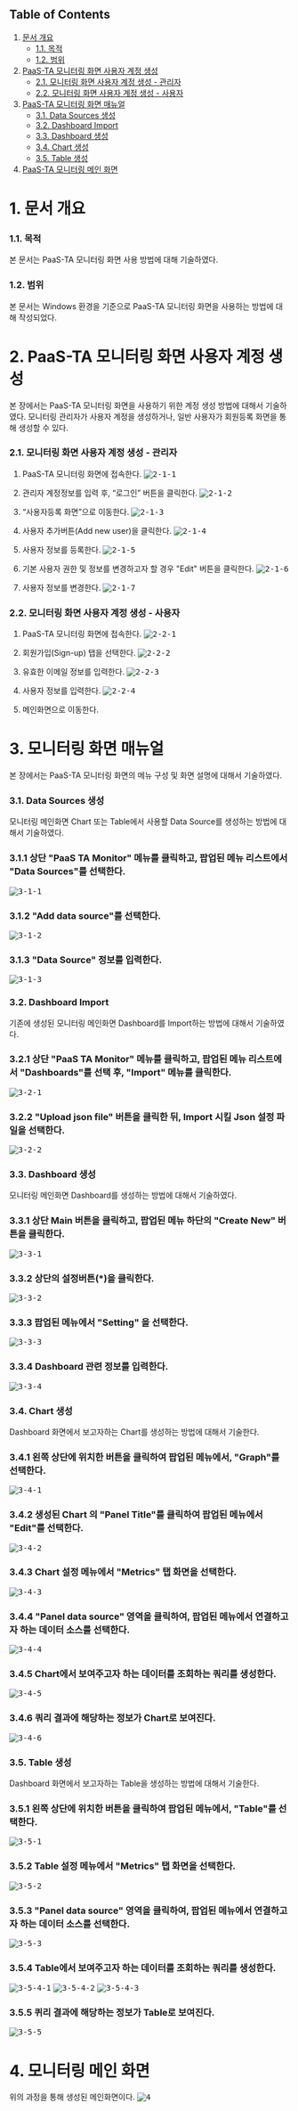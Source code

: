 ﻿## Table of Contents
1. [문서 개요](#1)
     * [1.1. 목적](#2)
     * [1.2. 범위](#3)
2. [PaaS-TA 모니터링 화면 사용자 계정 생성](#4)
     * [2.1.  모니터링 화면 사용자 계정 생성 - 관리자](#5)
     * [2.2.  모니터링 화면 사용자 계정 생성 - 사용자](#6)
3. [PaaS-TA 모니터링 화면 매뉴얼](#7)
     * [3.1.  Data Sources 생성](#8)
     * [3.2.  Dashboard Import](#9)     
     * [3.3.  Dashboard 생성](#10)
     * [3.4.  Chart 생성](#11)
     * [3.5.  Table 생성](#12)
4. [PaaS-TA 모니터링 메인 화면](#13)

<div id='1'></div>

# 1. 문서 개요

<div id='2'></div>

### 1.1. 목적
      
본 문서는 PaaS-TA 모니터링 화면 사용 방법에 대해 기술하였다.

<div id='3'></div>

### 1.2. 범위
      
본 문서는 Windows 환경을 기준으로 PaaS-TA 모니터링 화면을 사용하는 방법에 대해 작성되었다.

<div id='4'></div>

# 2.  PaaS-TA 모니터링 화면 사용자 계정 생성

본 장에서는 PaaS-TA 모니터링 화면을 사용하기 위한 계정 생성 방법에 대해서 기술하였다.
모니터링 관리자가 사용자 계정을 생성하거나, 일반 사용자가 회원등록 화면을 통해 생성할 수 있다.

<div id='5'></div>

### 2.1.  모니터링 화면 사용자 계정 생성 - 관리자

1.  PaaS-TA 모니터링 화면에 접속한다.
<kbd>![2-1-1]</kbd>

2. 관리자 계정정보를 입력 후, “로그인” 버튼을 클릭한다. 
<kbd>![2-1-2]</kbd>

3.  “사용자등록 화면”으로 이동한다.
<kbd>![2-1-3]</kbd>

4.  사용자 추가버튼(Add new user)을 클릭한다.
<kbd>![2-1-4]</kbd>

5.  사용자 정보를 등록한다.
<kbd>![2-1-5]</kbd>

6.  기본 사용자 권한 및 정보를 변경하고자 할 경우 "Edit" 버튼을 클릭한다.
<kbd>![2-1-6]</kbd>

7. 사용자 정보를 변경한다.
<kbd>![2-1-7]</kbd>

<div id='6'></div>

### 2.2.  모니터링 화면 사용자 계정 생성 - 사용자

1. PaaS-TA 모니터링 화면에 접속한다.
<kbd>![2-2-1]</kbd>

2. 회원가입(Sign-up) 탭을 선택한다.
<kbd>![2-2-2]</kbd>

3. 유효한 이메일 정보를 입력한다.
<kbd>![2-2-3]</kbd>

4. 사용자 정보를 입력한다.
<kbd>![2-2-4]</kbd>

5. 메인화면으로 이동한다.

<div id='7'></div>

# 3. 모니터링 화면 매뉴얼

본 장에서는 PaaS-TA 모니터링 화면의 메뉴 구성 및 화면 설명에 대해서 기술하였다.

<div id='8'></div>

### 3.1.  Data Sources 생성

모니터링 메인화면 Chart 또는 Table에서 사용할 Data Source를 생성하는 방법에 대해서 기술하였다.

### 3.1.1 상단 "PaaS TA Monitor" 메뉴를 클릭하고, 팝업된 메뉴 리스트에서 "Data Sources"를 선택한다.

<kbd>![3-1-1]</kbd>

### 3.1.2 "Add data source"를 선택한다.

<kbd>![3-1-2]</kbd>

### 3.1.3 "Data Source" 정보를 입력한다.

<kbd>![3-1-3]</kbd>

<div id='9'></div>

### 3.2.  Dashboard Import

기존에 생성된 모니터링 메인화면 Dashboard를 Import하는 방법에 대해서 기술하였다.

### 3.2.1 상단 "PaaS TA Monitor" 메뉴를 클릭하고, 팝업된 메뉴 리스트에서 "Dashboards"를 선택 후, "Import" 메뉴를 클릭한다.

<kbd>![3-2-1]</kbd>

### 3.2.2 "Upload json file" 버튼을 클릭한 뒤, Import 시킬 Json 설정 파일을 선택한다.

<kbd>![3-2-2]</kbd>

<div id='10'></div>

### 3.3.  Dashboard 생성

모니터링 메인화면 Dashboard를 생성하는 방법에 대해서 기술하였다.

### 3.3.1 상단 Main 버튼을 클릭하고, 팝업된 메뉴 하단의 "Create New" 버튼을 클릭한다.

<kbd>![3-3-1]</kbd>

### 3.3.2 상단의 설정버튼(*)을 클릭한다. 

<kbd>![3-3-2]</kbd>

### 3.3.3 팝업된 메뉴에서 "Setting" 을 선택한다.

<kbd>![3-3-3]</kbd>

### 3.3.4 Dashboard 관련 정보를 입력한다.

<kbd>![3-3-4]</kbd>

<div id='11'></div>

### 3.4.  Chart 생성

Dashboard 화면에서 보고자하는 Chart를 생성하는 방법에 대해서 기술한다.

### 3.4.1 왼쪽 상단에 위치한 버튼을 클릭하여 팝업된 메뉴에서, "Graph"를 선택한다.

<kbd>![3-4-1]</kbd>

### 3.4.2 생성된 Chart 의 "Panel Title"를 클릭하여 팝업된 메뉴에서 "Edit"를 선택한다.  

<kbd>![3-4-2]</kbd>

### 3.4.3 Chart 설정 메뉴에서 "Metrics" 탭 화면을 선택한다.

<kbd>![3-4-3]</kbd>

### 3.4.4 "Panel data source" 영역을 클릭하여, 팝업된 메뉴에서 연결하고자 하는 데이터 소스를 선택한다.

<kbd>![3-4-4]</kbd>

### 3.4.5 Chart에서 보여주고자 하는 데이터를 조회하는 쿼리를 생성한다.

<kbd>![3-4-5]</kbd>

### 3.4.6 쿼리 결과에 해당하는 정보가 Chart로 보여진다.

<kbd>![3-4-6]</kbd>

<div id='12'></div>

### 3.5.  Table 생성

Dashboard 화면에서 보고자하는 Table을 생성하는 방법에 대해서 기술한다.

### 3.5.1 왼쪽 상단에 위치한 버튼을 클릭하여 팝업된 메뉴에서, "Table"를 선택한다.

<kbd>![3-5-1]</kbd>

### 3.5.2 Table 설정 메뉴에서 "Metrics" 탭 화면을 선택한다.

<kbd>![3-5-2]</kbd>

### 3.5.3 "Panel data source" 영역을 클릭하여, 팝업된 메뉴에서 연결하고자 하는 데이터 소스를 선택한다.

<kbd>![3-5-3]</kbd>

### 3.5.4 Table에서 보여주고자 하는 데이터를 조회하는 쿼리를 생성한다.

<kbd>![3-5-4-1]</kbd>
<kbd>![3-5-4-2]</kbd>
<kbd>![3-5-4-3]</kbd>

### 3.5.5 퀴리 결과에 해당하는 정보가 Table로 보여진다.

<kbd>![3-5-5]</kbd>

<div id='13'></div>

# 4. 모니터링 메인 화면

위의 과정을 통해 생성된 메인화면이다.
<kbd>![4]</kbd>

[2-1-1]:images/monitoring/2-1-1.png
[2-1-2]:images/monitoring/2-1-2.png
[2-1-3]:images/monitoring/2-1-3.png
[2-1-4]:images/monitoring/2-1-4.png
[2-1-5]:images/monitoring/2-1-5.png
[2-1-6]:images/monitoring/2-1-6.png
[2-1-7]:images/monitoring/2-1-7.png
[2-2-1]:images/monitoring/2-1-1.png
[2-2-2]:images/monitoring/2-2-2.png
[2-2-3]:images/monitoring/2-2-3.png
[2-2-4]:images/monitoring/2-2-4.png
[3-1-1]:images/monitoring/3-1-1.png
[3-1-2]:images/monitoring/3-1-2.png
[3-1-3]:images/monitoring/3-1-3.png
[3-2-1]:images/monitoring/3-2-1.png
[3-2-2]:images/monitoring/3-2-2.png
[3-3-1]:images/monitoring/3-3-1.png
[3-3-2]:images/monitoring/3-3-2.png
[3-3-3]:images/monitoring/3-3-3.png
[3-3-4]:images/monitoring/3-3-4.png
[3-4-1]:images/monitoring/3-4-1.png
[3-4-2]:images/monitoring/3-4-2.png
[3-4-3]:images/monitoring/3-4-3.png
[3-4-4]:images/monitoring/3-4-4.png
[3-4-5]:images/monitoring/3-4-5.png
[3-4-6]:images/monitoring/3-4-6.png
[3-5-1]:images/monitoring/3-5-1.png
[3-5-2]:images/monitoring/3-5-2.png
[3-5-3]:images/monitoring/3-5-3.png
[3-5-4-1]:images/monitoring/3-5-4-1.png
[3-5-4-2]:images/monitoring/3-5-4-2.png
[3-5-4-3]:images/monitoring/3-5-4-3.png
[3-5-5]:images/monitoring/3-3-5.png
[4]:images/monitoring/main.png
